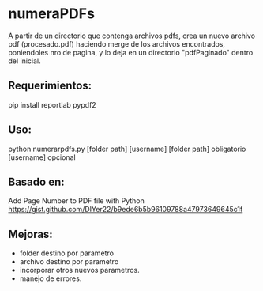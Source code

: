 # numeraPDFs
A partir de un directorio que contenga archivos pdfs, crea un nuevo archivo pdf (procesado.pdf) haciendo merge de los archivos encontrados, poniendoles nro de pagina, y lo deja en un directorio "pdfPaginado" dentro del inicial.  

## Requerimientos:
pip install reportlab pypdf2 

## Uso: 
python numerarpdfs.py [folder path] [username]
[folder path] obligatorio
[username] opcional

## Basado en: 
Add Page Number to PDF file with Python
https://gist.github.com/DIYer22/b9ede6b5b96109788a47973649645c1f

## Mejoras:
* folder destino por parametro
* archivo destino por parametro
* incorporar otros nuevos parametros. 
* manejo de errores.